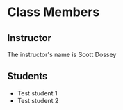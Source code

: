 # Class Members

## Instructor

The instructor's name is Scott Dossey

## Students

* Test student 1
* Test student 2
